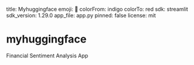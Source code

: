 title: Myhuggingface
emoji: 🐢
colorFrom: indigo
colorTo: red
sdk: streamlit
sdk_version: 1.29.0
app_file: app.py
pinned: false
license: mit

# myhuggingface
Financial Sentiment Analysis App
